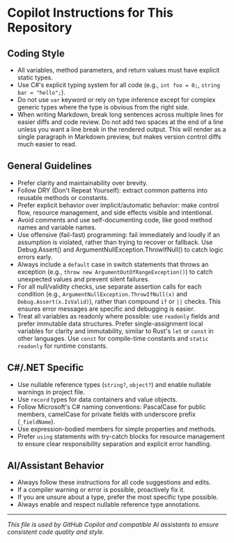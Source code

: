 # Copilot Instructions for This Repository

## Coding Style
- All variables, method parameters, and return values must have explicit static types.
- Use C#'s explicit typing system for all code (e.g., `int foo = 0;`, `string bar = "hello";`).
- Do not use `var` keyword or rely on type inference except for complex generic types where the type is obvious from the right side.
- When writing Markdown, break long sentences across multiple lines for easier diffs and code review.
	Do not add two spaces at the end of a line unless you want a line break in the rendered output.
	This will render as a single paragraph in Markdown preview, but makes version control diffs much easier to read.

## General Guidelines
- Prefer clarity and maintainability over brevity.
- Follow DRY (Don't Repeat Yourself): extract common patterns into reusable methods or constants.
- Prefer explicit behavior over implicit/automatic behavior: make control flow, resource management, and side effects visible and intentional.
- Avoid comments and use self-documenting code, like good method names and variable names.
- Use offensive (fail-fast) programming: fail immediately and loudly if an assumption is violated, rather than trying to recover or fallback.
Use Debug.Assert() and ArgumentNullException.ThrowIfNull() to catch logic errors early.
- Always include a `default` case in switch statements that throws an exception (e.g., `throw new ArgumentOutOfRangeException()`) to catch unexpected values and prevent silent failures.
- For all null/validity checks, use separate assertion calls for each condition (e.g., `ArgumentNullException.ThrowIfNull(x)` and `Debug.Assert(x.IsValid)`), rather than compound `if` or `||` checks.
This ensures error messages are specific and debugging is easier.
- Treat all variables as readonly where possible: use `readonly` fields and prefer immutable data structures.
Prefer single-assignment local variables for clarity and immutability, similar to Rust's `let` or `const` in other languages.
Use `const` for compile-time constants and `static readonly` for runtime constants.

## C#/.NET Specific
- Use nullable reference types (`string?`, `object?`) and enable nullable warnings in project file.
- Use `record` types for data containers and value objects.
- Follow Microsoft's C# naming conventions: PascalCase for public members, camelCase for private fields with underscore prefix (`_fieldName`).
- Use expression-bodied members for simple properties and methods.
- Prefer `using` statements with try-catch blocks for resource management to ensure clear responsibility separation and explicit error handling.

## AI/Assistant Behavior
- Always follow these instructions for all code suggestions and edits.
- If a compiler warning or error is possible, proactively fix it.
- If you are unsure about a type, prefer the most specific type possible.
- Always enable and respect nullable reference type annotations.

---

_This file is used by GitHub Copilot and compatible AI assistants to ensure consistent code quality and style._
